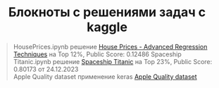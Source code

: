 <h1 align="center">Блокноты с решениями задач с kaggle</h1>

>HousePrices.ipynb решение <a href='https://www.kaggle.com/competitions/house-prices-advanced-regression-techniques'>House Prices - Advanced Regression Techniques</a> на Top 12%,
Public Score: 0.12486
>Spaceship Titanic.ipynb решение <a href='https://www.kaggle.com/competitions/spaceship-titanic'>Spaceship Titanic</a> на Top 23%,
Public Score: 0.80173 от 24.12.2023  
>Apple Quality dataset применение keras <a href='https://www.kaggle.com/competitions/spaceship-titanic'>Apple Quality dataset</a>
